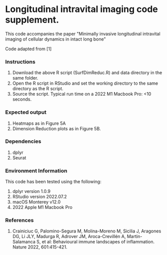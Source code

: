 # Longitudinal intravital imaging code supplement.

This code accompanies the paper "Minimally invasive longitudinal intravital imaging of cellular dynamics in intact long bone"

Code adapted from [1]

### Instructions
1. Download the above R script (SurfDimReduc.R) and data directory in the same folder. 
2. Open the R script in RStudio and set the working directory to the same directory as the R script. 
3. Source the script.
Typical run time on a 2022 M1 Macbook Pro: <10 seconds.

### Expected output
1. Heatmaps as in Figure 5A 
2. Dimension Reduction plots as in Figure 5B.

### Dependencies
1. dplyr
2. Seurat

### Environment Information
This code has been tested using the following:
1. dplyr version 1.0.9
2. RStudio version 2022.07.2 
3. macOS Monterey v12.0
4. 2022 Apple M1 Macbook Pro

### References
1. Crainiciuc G, Palomino-Segura M, Molina-Moreno M, Sicilia J, Aragones DG, Li JLY, Madurga R, Adrover JM, Aroca-Crevillén A, Martin-Salamanca S, et al: Behavioural immune landscapes of inflammation. Nature 2022, 601:415-421.
